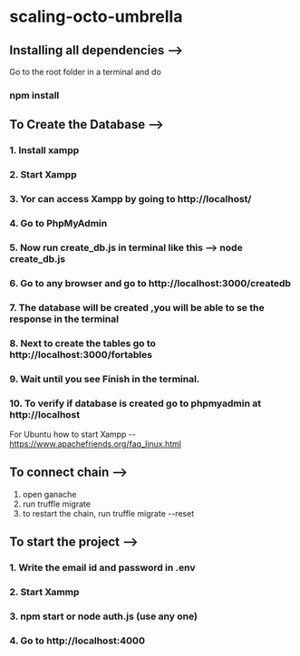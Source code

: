 # scaling-octo-umbrella


## Installing all dependencies -->

Go to the root folder in a terminal and do
### npm install 


## To Create the Database -->

### 1. Install xampp
### 2. Start Xampp
### 3. Yor can access Xampp by going to http://localhost/
### 4. Go to PhpMyAdmin
### 5. Now run create_db.js in terminal like this  --> node create_db.js
### 6. Go to any browser and go to http://localhost:3000/createdb
### 7. The database will be created ,you will be able to se the response in the terminal 
### 8. Next to create the tables go to http://localhost:3000/fortables
### 9. Wait until you see Finish in the terminal.
### 10. To verify if database is created go to phpmyadmin at http://localhost


For Ubuntu how to start Xampp --  https://www.apachefriends.org/faq_linux.html

## To connect chain -->
1. open ganache
2. run truffle migrate
3. to restart the chain, run truffle migrate --reset



## To start the project -->

### 1. Write the email id and password in .env
### 2. Start Xammp
### 3. npm start  or  node auth.js  (use any one)
### 4. Go to http://localhost:4000
